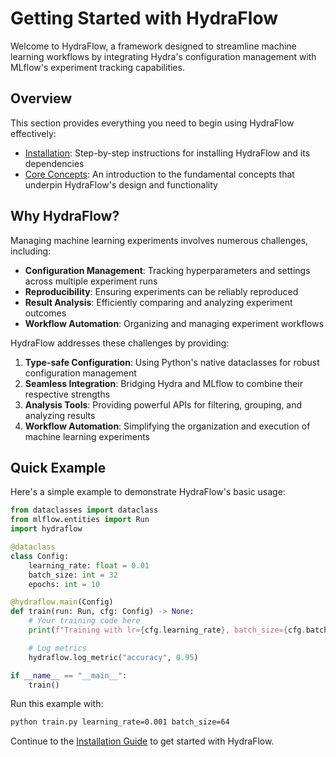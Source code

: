 # Getting Started with HydraFlow

Welcome to HydraFlow, a framework designed to streamline machine learning
workflows by integrating Hydra's configuration management with MLflow's
experiment tracking capabilities.

## Overview

This section provides everything you need to begin using HydraFlow
effectively:

- [Installation](installation.md): Step-by-step instructions for installing
  HydraFlow and its dependencies
- [Core Concepts](concepts.md): An introduction to the fundamental concepts
  that underpin HydraFlow's design and functionality

## Why HydraFlow?

Managing machine learning experiments involves numerous challenges, including:

- **Configuration Management**: Tracking hyperparameters and settings across
  multiple experiment runs
- **Reproducibility**: Ensuring experiments can be reliably reproduced
- **Result Analysis**: Efficiently comparing and analyzing experiment outcomes
- **Workflow Automation**: Organizing and managing experiment workflows

HydraFlow addresses these challenges by providing:

1. **Type-safe Configuration**: Using Python's native dataclasses for
   robust configuration management
2. **Seamless Integration**: Bridging Hydra and MLflow to combine their
   respective strengths
3. **Analysis Tools**: Providing powerful APIs for filtering, grouping,
   and analyzing results
4. **Workflow Automation**: Simplifying the organization and execution of
   machine learning experiments

## Quick Example

Here's a simple example to demonstrate HydraFlow's basic usage:

```python
from dataclasses import dataclass
from mlflow.entities import Run
import hydraflow

@dataclass
class Config:
    learning_rate: float = 0.01
    batch_size: int = 32
    epochs: int = 10

@hydraflow.main(Config)
def train(run: Run, cfg: Config) -> None:
    # Your training code here
    print(f"Training with lr={cfg.learning_rate}, batch_size={cfg.batch_size}")

    # Log metrics
    hydraflow.log_metric("accuracy", 0.95)

if __name__ == "__main__":
    train()
```

Run this example with:

```bash
python train.py learning_rate=0.001 batch_size=64
```

Continue to the [Installation Guide](installation.md) to get started with
HydraFlow.